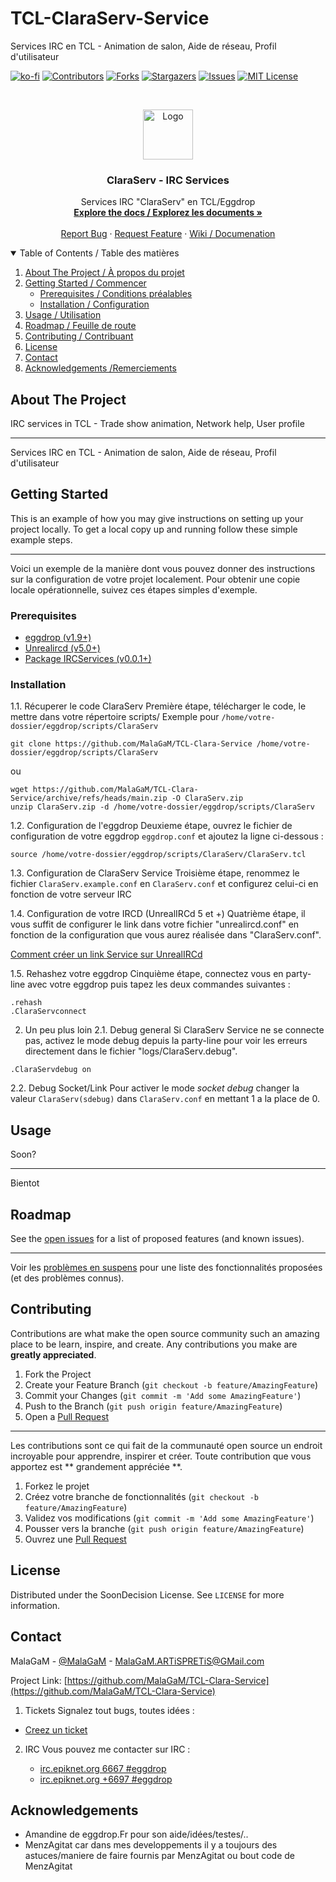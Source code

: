 # TCL-ClaraServ-Service
Services IRC en TCL - Animation de salon, Aide de réseau, Profil d'utilisateur

[![ko-fi](https://ko-fi.com/img/githubbutton_sm.svg)](https://ko-fi.com/V7V746S4S)
[![Contributors][contributors-shield]][contributors-url]
[![Forks][forks-shield]][forks-url]
[![Stargazers][stars-shield]][stars-url]
[![Issues][issues-shield]][issues-url]
[![MIT License][license-shield]][license-url]



<!-- PROJECT LOGO -->
<br />
<p align="center">
  <a href="https://github.com/MalaGaM/TCL-Clara-Service">
    <img src="https://upload.wikimedia.org/wikipedia/commons/6/6c/IRC_Logo_Small-01_%281%29.png" alt="Logo" width="80" height="80">
  </a>

  <h3 align="center">ClaraServ - IRC Services</h3>

  <p align="center">
    Services IRC "ClaraServ" en TCL/Eggdrop
    <br />
    <a href="https://github.com/MalaGaM/TCL-Clara-Service"><strong>Explore the docs / Explorez les documents »</strong></a>
    <br />
    <br />
    <a href="https://github.com/MalaGaM/TCL-Clara-Service/issues">Report Bug</a>
    ·
    <a href="https://github.com/MalaGaM/TCL-Clara-Service/issues">Request Feature</a>
    ·
    <a href="https://github.com/MalaGaM/TCL-Clara-Service/wiki">Wiki / Documenation</a>
  </p>
</p>

<!-- TABLE OF CONTENTS -->
<details open="open">
  <summary>Table of Contents / Table des matières</summary>
  <ol>
    <li>
      <a href="#about-the-project">About The Project / À propos du projet</a>
    </li>
    <li>
      <a href="#getting-started">Getting Started / Commencer</a>
      <ul>
        <li><a href="#prerequisites">Prerequisites / Conditions préalables</a></li>
        <li><a href="#installation">Installation / Configuration</a></li>
      </ul>
    </li>
    <li><a href="#usage">Usage / Utilisation</a></li>
    <li><a href="#roadmap">Roadmap / Feuille de route</a></li>
    <li><a href="#contributing">Contributing / Contribuant </a></li>
    <li><a href="#license">License</a></li>
    <li><a href="#contact">Contact</a></li>
    <li><a href="#acknowledgements">Acknowledgements /Remerciements</a></li>
  </ol>
</details>

<!-- ABOUT THE PROJECT -->
## About The Project

IRC services in TCL - Trade show animation, Network help, User profile

----

Services IRC en TCL - Animation de salon, Aide de réseau, Profil d'utilisateur

<!-- GETTING STARTED -->
## Getting Started

This is an example of how you may give instructions on setting up your project locally.
To get a local copy up and running follow these simple example steps.

----
Voici un exemple de la manière dont vous pouvez donner des instructions sur la configuration de votre projet localement.
Pour obtenir une copie locale opérationnelle, suivez ces étapes simples d'exemple.

### Prerequisites
* [eggdrop (v1.9+)](http://www.eggheads.org/)
* [Unrealircd (v5.0+)](http://www.eggheads.org/)
* [Package IRCServices (v0.0.1+)](https://github.com/MalaGaM/TCL-PKG-IRCServices)



### Installation
1.1.  Récuperer le code ClaraServ
Première étape, télécharger le code, le mettre dans votre répertoire scripts/
Exemple pour ```/home/votre-dossier/eggdrop/scripts/ClaraServ```
```
git clone https://github.com/MalaGaM/TCL-Clara-Service /home/votre-dossier/eggdrop/scripts/ClaraServ
```
ou 
```
wget https://github.com/MalaGaM/TCL-Clara-Service/archive/refs/heads/main.zip -O ClaraServ.zip
unzip ClaraServ.zip -d /home/votre-dossier/eggdrop/scripts/ClaraServ
```

1.2. Configuration de l'eggdrop
Deuxieme étape, ouvrez le fichier de configuration de votre eggdrop ```eggdrop.conf``` et ajoutez la ligne ci-dessous :
```
source /home/votre-dossier/eggdrop/scripts/ClaraServ/ClaraServ.tcl
```

1.3.  Configuration de ClaraServ Service
Troisième étape, renommez le fichier ```ClaraServ.example.conf``` en ```ClaraServ.conf``` et configurez celui-ci en fonction de votre serveur IRC

1.4.  Configuration de votre IRCD (UnrealIRCd 5 et +)
Quatrième étape, il vous suffit de configurer le link dans votre fichier "unrealircd.conf" en fonction de la configuration que vous aurez réalisée dans "ClaraServ.conf". 

[Comment créer un link Service sur UnrealIRCd](http://www.exolia.fr/guide-lire-11.html)

1.5.  Rehashez votre eggdrop
Cinquième étape, connectez vous en party-line avec votre eggdrop puis tapez les deux commandes suivantes :
```
.rehash
.ClaraServconnect
```

2. Un peu plus loin
2.1. Debug general
Si ClaraServ Service ne se connecte pas, activez le mode debug depuis la party-line  pour voir les erreurs directement dans le fichier "logs/ClaraServ.debug".
```
.ClaraServdebug on 
```
2.2. Debug Socket/Link
Pour activer le mode *socket debug* changer la valeur ```ClaraServ(sdebug)``` dans ```ClaraServ.conf``` en mettant 1 a la place de 0.
<!-- USAGE EXAMPLES -->
## Usage


Soon?

----

Bientot

<!-- ROADMAP -->
## Roadmap

See the [open issues](https://github.com/MalaGaM/TCL-Clara-Service/issues) for a list of proposed features (and known issues).

---
Voir les [problèmes en suspens](https://github.com/MalaGaM/TCL-Clara-Service/issues) pour une liste des fonctionnalités proposées (et des problèmes connus).

<!-- CONTRIBUTING -->
## Contributing

Contributions are what make the open source community such an amazing place to be learn, inspire, and create. Any contributions you make are **greatly appreciated**.

1. Fork the Project
2. Create your Feature Branch (`git checkout -b feature/AmazingFeature`)
3. Commit your Changes (`git commit -m 'Add some AmazingFeature'`)
4. Push to the Branch (`git push origin feature/AmazingFeature`)
5. Open a [Pull Request](https://github.com/MalaGaM/TCL-Clara-Service/pulls)

---
Les contributions sont ce qui fait de la communauté open source un endroit incroyable pour apprendre, inspirer et créer. Toute contribution que vous apportez est ** grandement appréciée **.
1. Forkez le projet
2. Créez votre branche de fonctionnalités (`git checkout -b feature/AmazingFeature`)
3. Validez vos modifications (`git commit -m 'Add some AmazingFeature'`)
4. Pousser vers la branche (`git push origin feature/AmazingFeature`)
5. Ouvrez une [Pull Request](https://github.com/MalaGaM/TCL-Clara-Service/pulls)

<!-- LICENSE -->
## License

Distributed under the SoonDecision License. See `LICENSE` for more information.



<!-- CONTACT -->
## Contact

MalaGaM - [@MalaGaM](https://github.com/MalaGaM) - MalaGaM.ARTiSPRETiS@GMail.com

Project Link: [https://github.com/MalaGaM/TCL-Clara-Service](https://github.com/MalaGaM/TCL-Clara-Service)

1. Tickets
Signalez tout bugs, toutes idées :
* [Creez un ticket]([#4-configuration-de-unrealircd](https://github.com/MalaGaM/TCL-Clara-Service/issues))

2. IRC
Vous pouvez me contacter sur IRC :

   * [irc.epiknet.org 6667 #eggdrop](irc://irc.epiknet.org:6667/#eggdrop)
   * [irc.epiknet.org +6697 #eggdrop](irc://irc.epiknet.org:+6697/#eggdrop)

<!-- ACKNOWLEDGEMENTS -->
## Acknowledgements
* Amandine de eggdrop.Fr pour son aide/idées/testes/..
* MenzAgitat car dans mes developpements il y a toujours des astuces/maniere de faire fournis par MenzAgitat ou bout code de MenzAgitat




<!-- MARKDOWN LINKS & IMAGES -->
<!-- https://www.markdownguide.org/basic-syntax/#reference-style-links -->
[contributors-shield]: https://img.shields.io/github/contributors/MalaGaM/TCL-Clara-Service.svg?style=for-the-badge
[contributors-url]: https://github.com/MalaGaM/TCL-Clara-Service/graphs/contributors
[forks-shield]: https://img.shields.io/github/forks/MalaGaM/TCL-Clara-Service.svg?style=for-the-badge
[forks-url]: https://github.com/MalaGaM/TCL-Clara-Service/network/members
[stars-shield]: https://img.shields.io/github/stars/MalaGaM/TCL-Clara-Service.svg?style=for-the-badge
[stars-url]: https://github.com/MalaGaM/TCL-Clara-Service/stargazers
[issues-shield]: https://img.shields.io/github/issues/MalaGaM/TCL-Clara-Service.svg?style=for-the-badge
[issues-url]: https://github.com/MalaGaM/TCL-Clara-Service/issues
[license-shield]: https://img.shields.io/github/license/MalaGaM/TCL-Clara-Service.svg?style=for-the-badge
[license-url]: https://github.com/MalaGaM/TCL-Clara-Service/blob/master/LICENSE.txt
[product-screenshot]: images/screenshot.png

